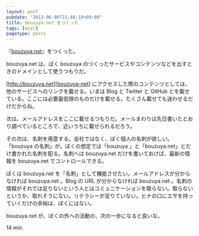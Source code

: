 ```yaml
---
layout: post
pubdate: "2013-06-08T22:48:18+09:00"
title: bouzuya.net をつくった
tags: [misc]
pagetype: posts
---
```

『[bouzuya.net][bouzuya-net]』をつくった。

bouzuya.net は、ぼく bouzuya のつくったサービスやコンテンツなどを出すときのドメインとして使うつもりだ。

[http://bouzuya.net][bouzuya-net] にアクセスした際のコンテンツとしては、他のサービスへのリンクを載せる。いまは Blog と Twitter と GitHub とを載せている。ここには必要最低限のものだけを載せる。たくさん載せても迷わせるだけだからね。

次は、メールアドレスをここに載せるつもりだ。メールまわりは先日書いたとおり調べているところで、近いうちに載せられるだろう。

その次は、名刺を用意する。会社ではなく、ぼく個人の名刺が欲しい。「bouzuya の名刺」が。ぼくの想定では「bouzuya 」と「bouzuya.net」とだけ書かれた名刺を配る。名刺へは bouzuya.net だけを書いておけば、最新の情報を bouzuya.net でコントロールできる。

ぼくは bouzuya.net を「名刺」として機能させたい。メールアドレスが分からなければ bouzuya.net 。Blog の URL が分からなければ bouzuya.net 。名刺の情報がそれでは足りないという人とはコミュニケーションを取らない。取らないというか、取れそうにない。リテラシーが足りていない。ヒナの口にエサを持っていくだけの余裕は、ぼくにはない。

bouzuya.net が、ぼくの外への活動の、次の一歩になると良いな。

14 min.

[bouzuya-net]: http://bouzuya.net
